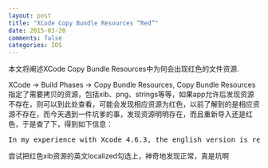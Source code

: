 ```yaml
---
layout: post
title: "XCode Copy Bundle Resources “Red”"
date: 2015-03-20
comments: false
categories: IOS
---
```

本文将阐述XCode Copy Bundle Resources中为何会出现红色的文件资源.

XCode -> Build Phases -> Copy Bundle Resources, Copy Bundle Resources指定了需要拷贝的资源，包括xib、png、strings等等，如果app允许后发现资源不存在，则可以到此处查看，可能会发现相应资源为红色，以前了解到的是相应资源不存在，而今天遇到一件坑爹的事，发现资源明明存在，而且重新导入还是红色，于是查了下，得到如下信息：
<pre>
In my experience with Xcode 4.6.3, the english version is required—localized resources showed red until the English localization was enabled in the resource's File inspector window.
</pre>

尝试把红色xib资源的英文localized勾选上，神奇地发现正常，真是坑啊
